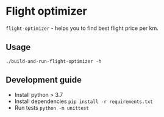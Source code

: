 # Flight optimizer

`flight-optimizer` - helps you to find best flight price per km.

## Usage
```
./build-and-run-flight-optimizer -h
```

## Development guide
* Install python > 3.7
* Install dependencies `pip install -r requirements.txt`
* Run tests `python -m unittest`

